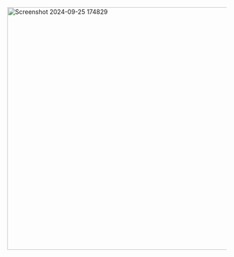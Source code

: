 <img width="556" alt="Screenshot 2024-09-25 174829" src="https://github.com/user-attachments/assets/31f72a98-e102-4b3c-b563-9c922527ba8a">
